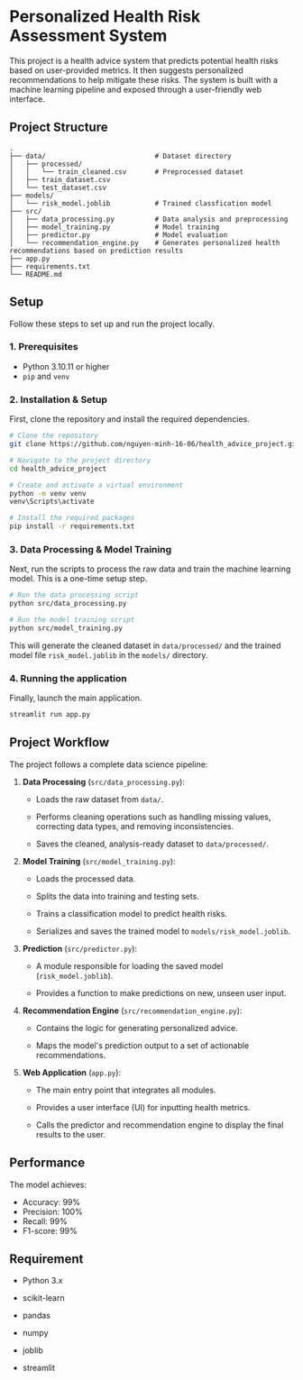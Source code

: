 # Personalized Health Risk Assessment System

This project is a health advice system that predicts potential health risks based on user-provided metrics. It then suggests personalized recommendations to help mitigate these risks. The system is built with a machine learning pipeline and exposed through a user-friendly web interface.

## Project Structure

```
.
├── data/                           # Dataset directory
│   ├── processed/
│   │   └── train_cleaned.csv       # Preprocessed dataset
│   ├── train_dataset.csv
│   └── test_dataset.csv
├── models/
│   └── risk_model.joblib           # Trained classfication model
├── src/
│   ├── data_processing.py          # Data analysis and preprocessing
│   ├── model_training.py           # Model training
│   ├── predictor.py                # Model evaluation
│   └── recommendation_engine.py    # Generates personalized health recommendations based on prediction results
├── app.py
├── requirements.txt
└── README.md
```

## Setup

Follow these steps to set up and run the project locally.

### 1. Prerequisites

-   Python 3.10.11 or higher
-   `pip` and `venv`

### 2. Installation & Setup

First, clone the repository and install the required dependencies.

```bash
# Clone the repository
git clone https://github.com/nguyen-minh-16-06/health_advice_project.git

# Navigate to the project directory
cd health_advice_project

# Create and activate a virtual environment
python -m venv venv
venv\Scripts\activate

# Install the required packages
pip install -r requirements.txt
```
### 3. Data Processing & Model Training

Next, run the scripts to process the raw data and train the machine learning model. This is a one-time setup step.

```bash
# Run the data processing script
python src/data_processing.py

# Run the model training script
python src/model_training.py
```
This will generate the cleaned dataset in `data/processed/` and the trained model file `risk_model.joblib` in the `models/` directory.

### 4. Running the application

Finally, launch the main application.

```bash
streamlit run app.py
```

## Project Workflow

The project follows a complete data science pipeline:

1. **Data Processing** (`src/data_processing.py`):

   - Loads the raw dataset from `data/`.

   - Performs cleaning operations such as handling missing values, correcting data types, and removing inconsistencies.

   - Saves the cleaned, analysis-ready dataset to `data/processed/`.

2. **Model Training** (`src/model_training.py`):

    - Loads the processed data.

    - Splits the data into training and testing sets.

    - Trains a classification model to predict health risks.

    - Serializes and saves the trained model to `models/risk_model.joblib`.

3. **Prediction** (`src/predictor.py`):
    
    - A module responsible for loading the saved model (`risk_model.joblib`).

    - Provides a function to make predictions on new, unseen user input.

4. **Recommendation Engine** (`src/recommendation_engine.py`):

    - Contains the logic for generating personalized advice.

    - Maps the model's prediction output to a set of actionable recommendations.

5. **Web Application**  (`app.py`):

    - The main entry point that integrates all modules.

    - Provides a user interface (UI) for inputting health metrics.

    - Calls the predictor and recommendation engine to display the final results to the user.

## Performance

The model achieves:
- Accuracy: 99%
- Precision: 100%
- Recall: 99%
- F1-score: 99%

## Requirement

- Python 3.x

- scikit-learn

- pandas

- numpy

- joblib

- streamlit